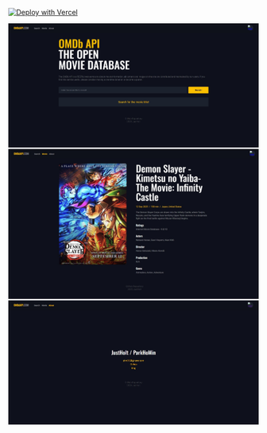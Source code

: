 [![Deploy with Vercel](https://vercel.com/button)](https://movie-app-tau-sandy.vercel.app/#/)

![홈 화면(검색 창)](./screenshoot/1.JPG)
![영화 상세 화면](./screenshoot/2.JPG)
![유저 정보 화면](./screenshoot/3.JPG)
